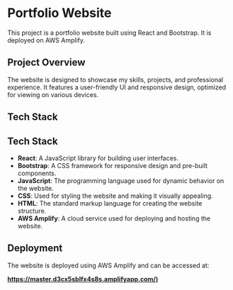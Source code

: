 
# Portfolio Website

This project is a portfolio website built using React and Bootstrap. It is deployed on AWS Amplify.

## Project Overview

The website is designed to showcase my skills, projects, and professional experience. It features a user-friendly UI and responsive design, optimized for viewing on various devices.

## Tech Stack

## Tech Stack

- **React**: A JavaScript library for building user interfaces.
- **Bootstrap**: A CSS framework for responsive design and pre-built components.
- **JavaScript**: The programming language used for dynamic behavior on the website.
- **CSS**: Used for styling the website and making it visually appealing.
- **HTML**: The standard markup language for creating the website structure.
- **AWS Amplify**: A cloud service used for deploying and hosting the website.
## Deployment

The website is deployed using AWS Amplify and can be accessed at:

**[https://master.d3cx5sblfx4s8s.amplifyapp.com/)](https://master.d3cx5sblfx4s8s.amplifyapp.com/)**

